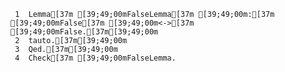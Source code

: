      1	Lemma[37m [39;49;00mFalseLemma[37m [39;49;00m:[37m [39;49;00mFalse[37m [39;49;00m<->[37m [39;49;00mFalse.[37m[39;49;00m
     2	tauto.[37m[39;49;00m
     3	Qed.[37m[39;49;00m
     4	Check[37m [39;49;00mFalseLemma.
